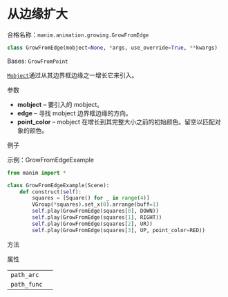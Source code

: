# 从边缘扩大

合格名称：`manim.animation.growing.GrowFromEdge`

```py
class GrowFromEdge(mobject=None, *args, use_override=True, **kwargs)
```
Bases: `GrowFromPoint`

[`Mobject`]()通过从其边界框边缘之一增长它来引入。

参数

- **mobject** – 要引入的 mobject。
- **edge** – 寻找 mobject 边界框边缘的方向。
- **point_color** – mobject 在增长到其完整大小之前的初始颜色。留空以匹配对象的颜色。

例子

示例：GrowFromEdgeExample 

```py
from manim import *

class GrowFromEdgeExample(Scene):
    def construct(self):
        squares = [Square() for _ in range(4)]
        VGroup(*squares).set_x(0).arrange(buff=1)
        self.play(GrowFromEdge(squares[0], DOWN))
        self.play(GrowFromEdge(squares[1], RIGHT))
        self.play(GrowFromEdge(squares[2], UR))
        self.play(GrowFromEdge(squares[3], UP, point_color=RED))
```

方法

属性

|||
|-|-|
`path_arc`|
`path_func`|
